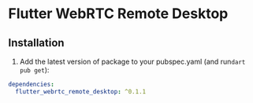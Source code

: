 
# Flutter WebRTC Remote Desktop



## Installation 

1. Add the latest version of package to your pubspec.yaml (and run`dart pub get`):
```yaml
dependencies:
  flutter_webrtc_remote_desktop: ^0.1.1
```
